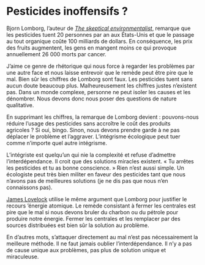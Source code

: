 # Pesticides inoffensifs ?

Bjorn Lomborg, l’auteur de [*The skeptical environmentalist*](http://www.amazon.com/Skeptical-Environmentalist-Measuring-State-World/dp/0521010683), remarque que les pesticides tuent 20 personnes par an aux États-Unis et que le passage au tout organique coûte 100 milliards de dollars. En conséquence, les prix des fruits augmentent, les gens en mangent moins ce qui provoque annuellement 26 000 morts par cancer.

J’aime ce genre de rhétorique qui nous force à regarder les problèmes par une autre face et nous laisse entrevoir que le remède peut être pire que le mal. Bien sûr les chiffres de Lomborg sont faux. Les pesticides tuent sans aucun doute beaucoup plus. Malheureusement les chiffres justes n’existent pas. Dans un monde complexe, personne ne peut isoler les causes et les dénombrer. Nous devons donc nous poser des questions de nature qualitative.

En supprimant les chiffres, la remarque de Lomborg devient : pouvons-nous réduire l’usage des pesticides sans accroître le coût des produits agricoles ? Si oui, bingo. Sinon, nous devons prendre garde à ne pas déplacer le problème et l’aggraver. L’intégrisme écologique peut tuer comme n’importe quel autre intégrisme.

L’intégriste est quelqu’un qui nie la complexité et refuse d’admettre l’interdépendance. Il croit que des solutions miracles existent. « Tu arrêtes les pesticides et tu as bonne conscience. » Rien n’est aussi simple. Un écologiste peut très bien militer en faveur des pesticides tant que nous n’avons pas de meilleures solutions (je ne dis pas que nous n’en connaissons pas).

[James Lovelock](http://blog.tcrouzet.com/2007/05/20/integrisme-ou-ecologie-faut-choisir/) utilise le même argument que Lomborg pour justifier le recours ’énergie atomique. Le remède consistant à fermer les centrales est pire que le mal si nous devons bruler du charbon ou du pétrole pour produire notre énergie. Fermer les centrales et les remplacer par des sources distribuées est bien sûr la solution au problème.

En d’autres mots, s’attaquer directement au mal n’est pas nécessairement la meilleure méthode. Il ne faut jamais oublier l’interdépendance. Il n’y a pas de cause unique aux problèmes, pas plus de solution unique et miraculeuse.